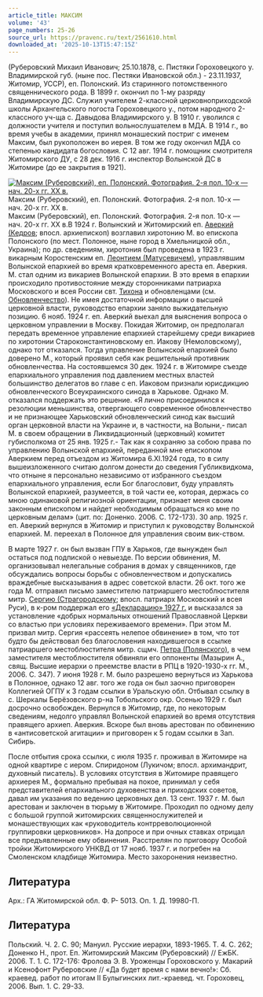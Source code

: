 ```yaml
---
article_title: МАКСИМ
volume: '43'
page_numbers: 25-26
source_url: https://pravenc.ru/text/2561610.html
downloaded_at: '2025-10-13T15:47:15Z'
---
```


(Руберовский Михаил Иванович; 25.10.1878, с. Пистяки Гороховецкого у. Владимирской губ. (ныне пос. Пестяки Ивановской обл.) - 23.11.1937, Житомир, УССР), еп. Полонский. Из старинного потомственного священнического рода. В 1899 г. окончил по 1-му разряду Владимирскую ДС. Служил учителем 2-классной церковноприходской школы Архангельского погоста Гороховецкого у., потом народного 2-классного уч-ща с. Давыдова Владимирского у. В 1910 г. уволился с должности учителя и поступил вольнослушателем в МДА. В 1914 г., во время учебы в академии, принял монашеский постриг с именем Максим, был рукоположен во иерея. В том же году окончил МДА со степенью кандидата богословия. С 12 авг. 1914 г. помощник смотрителя Житомирского ДУ, с 28 дек. 1916 г. инспектор Волынской ДС в Житомире (до ее закрытия в 1921).

[![Максим (Руберовский), еп. Полонский. Фотография. 2-я пол. 10-х — нач. 20-х гг. XX в.](https://pravenc.ru/data/2020/06/21/1236348438/i200.jpg "Кликните для увеличения картинки")](https://pravenc.ru/data/2020/06/21/1236348438/i400.jpg)Максим (Руберовский), еп. Полонский. Фотография. 2-я пол. 10-х — нач. 20-х гг. XX в.  
Максим (Руберовский), еп. Полонский. Фотография. 2-я пол. 10-х — нач. 20-х гг. XX в.В 1924 г. Волынский и Житомирский еп. [Аверкий (Кедров](<https://pravenc.ru/text/Аверкий (Кедров.html>); впосл. архиепископ) возглавил хиротонию М. во епископа Полонского (по мест. Полонное, ныне город в Хмельницкой обл., Украина); по др. сведениям, хиротония был проведена в 1923 г. викарным Коростенским еп. [Леонтием (Матусевичем)](<https://pravenc.ru/text/Леонтием (Матусевичем).html>), управлявшим Волынской епархией во время кратковременного ареста еп. Аверкия. М. стал одним из викариев Волынской епархии. В это время в епархии происходило противостояние между сторонниками патриарха Московского и всея России свт. [Тихона](https://pravenc.ru/text/Тихон.html) и обновленцами (см. [Обновленчество](https://pravenc.ru/text/Обновленчество.html)). Не имея достаточной информации о высшей церковной власти, руководство епархии заняло выжидательную позицию. 6 нояб. 1924 г. еп. Аверкий выехал для выяснения вопроса о церковном управлении в Москву. Покидая Житомир, он предполагал передать временное управление епархией старейшему среди викариев по хиротонии Староконстантиновскому еп. Иакову (Немоловскому), однако тот отказался. Тогда управление Волынской епархией было доверено М., который проявил себя как решительный противник обновленчества. На состоявшемся 30 дек. 1924 г. в Житомире съезде епархиального управления под давлением местных властей большинство делегатов во главе с еп. Иаковом признали юрисдикцию обновленческого Всеукраинского синода в Харькове. Однако М. отказался поддержать это решение. «Я лично присоединился к резолюции меньшинства, отвергающего современное обновленчество и не признающее Харьковский обновленческий синод как высший орган церковной власти на Украине и, в частности, на Волыни,- писал М. в своем обращении в Ликвидационный (церковный) комитет губисполкома от 25 янв. 1925 г.- Так как я сохраняю за собою права по управлению Волынской епархией, переданной мне епископом Аверкием перед отъездом из Житомира 6.ХI.1924 года, то в силу вышеизложенного считаю долгом донести до сведения Губликвидкома, что отныне я персонально независимо от избранного съездом епархиального управления, если Бог благословит, буду управлять Волынской епархией, разумеется, в той части ее, которая, держась со мною одинаковой религиозной ориентации, признает меня своим законным епископом и найдет необходимым обращаться ко мне по церковным делам» (цит. по: Доненко. 2006. С. 172-173). 30 апр. 1925 г. еп. Аверкий вернулся в Житомир и приступил к руководству Волынской епархией. М. переехал в Полонное для управления своим вик-ством.

В марте 1927 г. он был вызван ГПУ в Харьков, где вынужден был остаться под подпиской о невыезде. По версии обвинения, М. организовывал нелегальные собрания в домах у священников, где обсуждались вопросы борьбы с обновленчеством и допускались враждебные высказывания в адрес советской власти. 26 окт. того же года М. отправил письмо заместителю патриаршего местоблюстителя митр. [Сергию (Страгородскому](<https://pravenc.ru/text/Сергию (Страгородскому.html>); впосл. патриарх Московский и всея Руси), в к-ром поддержал его [«Декларацию» 1927 г.](<https://pravenc.ru/text/ Декларацию  1927 г .html>) и высказался за установление «добрых нормальных отношений Православной Церкви со властью при условиях переживаемого времени». При этом М. призвал митр. Сергия «рассеять нелепое обвинение» в том, что тот будто бы действовал без благословения находившегося в ссылке патриаршего местоблюстителя митр. сщмч. [Петра (Полянского)](<https://pravenc.ru/text/Петра (Полянского).html>), в чем заместителя местоблюстителя обвиняли его оппоненты (Мазырин А., свящ. Высшие иерархи о преемстве власти в РПЦ в 1920-1930-х гг. М., 2006. С. 347). 7 июня 1928 г. М. было разрешено вернуться из Харькова в Полонное, однако 12 авг. того же года он был заочно приговорен Коллегией ОГПУ к 3 годам ссылки в Уральскую обл. Отбывал ссылку в с. Шеркалы Берёзовского р-на Тобольского окр. Осенью 1929 г. был досрочно освобожден. Вернулся в Житомир, где, по некоторым сведениям, недолго управлял Волынской епархией во время отсутствия правящего архиеп. Аверкия. Вскоре был вновь арестован по обвинению в «антисоветской агитации» и приговорен к 5 годам ссылки в Зап. Сибирь.

После отбытия срока ссылки, с июля 1935 г. проживал в Житомире на одной квартире с иером. Спиридоном (Лукичом; впосл. архимандрит, духовный писатель). В условиях отсутствия в Житомире правящего архиерея М., формально пребывая на покое, принимал у себя представителей епархиального духовенства и приходских советов, давал им указания по ведению церковных дел. 13 сент. 1937 г. М. был арестован и заключен в тюрьму в Житомире. Проходил по одному делу с большой группой житомирских священнослужителей и монашествующих как «руководитель контрреволюционной группировки церковников». На допросе и при очных ставках отрицал все предъявленные ему обвинения. Расстрелян по приговору Особой тройки Житомирского УНКВД от 17 нояб. 1937 г. и погребен на Смоленском кладбище Житомира. Место захоронения неизвестно.

## Литература

Арх.: ГА Житомирской обл. Ф. Р- 5013. Оп. 1. Д. 19980-П.

## Литература

Польский. Ч. 2. С. 90; Мануил. Русские иерархи, 1893-1965. Т. 4. С. 262; Доненко Н., прот. Еп. Житомирский Максим (Руберовский) // ЕжБК. 2006. Т. 1. С. 172-176: Фролова Э. В. Уроженцы Гороховского у. Макарий и Ксенофонт Руберовские // «Да будет время с нами вечно!»: Сб. краевед. работ по итогам II Булыгинских лит.-краевед. чт. Гороховец, 2006. Вып. 1. С. 29-33.
